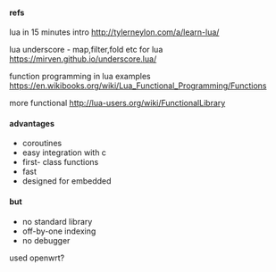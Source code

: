 
#### refs

lua in 15 minutes intro http://tylerneylon.com/a/learn-lua/

lua underscore - map,filter,fold etc for lua https://mirven.github.io/underscore.lua/

function programming in lua examples https://en.wikibooks.org/wiki/Lua_Functional_Programming/Functions

more functional http://lua-users.org/wiki/FunctionalLibrary


#### advantages
  - coroutines
  - easy integration with c
  - first- class functions
  - fast
  - designed for embedded

#### but
  - no standard library
  - off-by-one indexing
  - no debugger

used
  openwrt?

